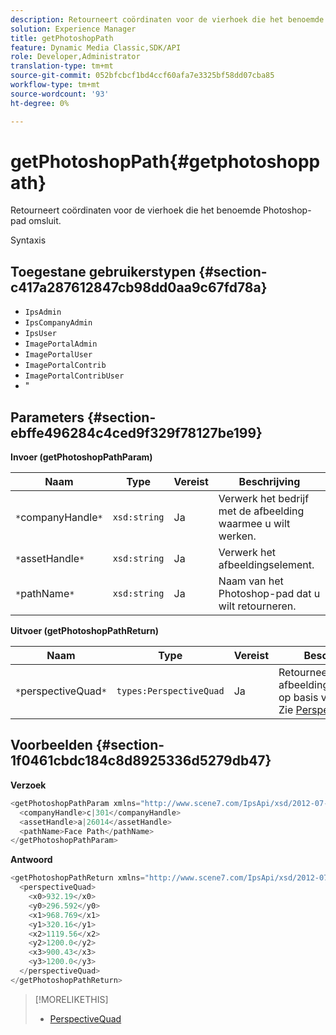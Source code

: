 ```yaml
---
description: Retourneert coördinaten voor de vierhoek die het benoemde Photoshop-pad omsluit.
solution: Experience Manager
title: getPhotoshopPath
feature: Dynamic Media Classic,SDK/API
role: Developer,Administrator
translation-type: tm+mt
source-git-commit: 052bfcbcf1bd4ccf60afa7e3325bf58dd07cba85
workflow-type: tm+mt
source-wordcount: '93'
ht-degree: 0%

---
```



# getPhotoshopPath{#getphotoshoppath}

Retourneert coördinaten voor de vierhoek die het benoemde Photoshop-pad omsluit.

Syntaxis

## Toegestane gebruikerstypen {#section-c417a287612847cb98dd0aa9c67fd78a}

* `IpsAdmin`
* `IpsCompanyAdmin`
* `IpsUser`
* `ImagePortalAdmin`
* `ImagePortalUser`
* `ImagePortalContrib`
* `ImagePortalContribUser`
* &quot;

## Parameters {#section-ebffe496284c4ced9f329f78127be199}

**Invoer (getPhotoshopPathParam)**

| Naam | Type | Vereist | Beschrijving |
|---|---|---|---|
| `*`companyHandle`*` | `xsd:string` | Ja | Verwerk het bedrijf met de afbeelding waarmee u wilt werken. |
| `*`assetHandle`*` | `xsd:string` | Ja | Verwerk het afbeeldingselement. |
| `*`pathName`*` | `xsd:string` | Ja | Naam van het Photoshop-pad dat u wilt retourneren. |

**Uitvoer (getPhotoshopPathReturn)**

| Naam | Type | Vereist | Beschrijving |
|---|---|---|---|
| `*`perspectiveQuad`*` | `types:PerspectiveQuad` | Ja | Retourneert afbeeldingscoördinaten op basis van het pad. Zie [PerspectiveQuad](../../../types/c-data-types/r-perspective-quad.md#reference-3c1f780f9c264e5b870b1ade24566204). |

## Voorbeelden {#section-1f0461cbdc184c8d8925336d5279db47}

**Verzoek**

```java
<getPhotoshopPathParam xmlns="http://www.scene7.com/IpsApi/xsd/2012-07-31">
  <companyHandle>c|301</companyHandle>
  <assetHandle>a|26014</assetHandle>
  <pathName>Face Path</pathName>
</getPhotoshopPathParam>
```

**Antwoord**

```java
<getPhotoshopPathReturn xmlns="http://www.scene7.com/IpsApi/xsd/2012-07-31">
  <perspectiveQuad>
    <x0>932.19</x0>
    <y0>296.592</y0>
    <x1>968.769</x1>
    <y1>320.16</y1>
    <x2>1119.56</x2>
    <y2>1200.0</y2>
    <x3>900.43</x3>
    <y3>1200.0</y3>
  </perspectiveQuad>
</getPhotoshopPathReturn>
```

>[!MORELIKETHIS]
>
>* [PerspectiveQuad](../../../types/c-data-types/r-perspective-quad.md#reference-3c1f780f9c264e5b870b1ade24566204)

